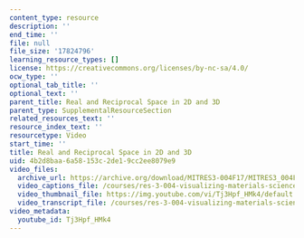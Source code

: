 ```yaml
---
content_type: resource
description: ''
end_time: ''
file: null
file_size: '17824796'
learning_resource_types: []
license: https://creativecommons.org/licenses/by-nc-sa/4.0/
ocw_type: ''
optional_tab_title: ''
optional_text: ''
parent_title: Real and Reciprocal Space in 2D and 3D
parent_type: SupplementalResourceSection
related_resources_text: ''
resource_index_text: ''
resourcetype: Video
start_time: ''
title: Real and Reciprocal Space in 2D and 3D
uid: 4b2d8baa-6a58-153c-2de1-9cc2ee8079e9
video_files:
  archive_url: https://archive.org/download/MITRES3-004F17/MITRES3_004F17_2017_anon3_300k.mp4
  video_captions_file: /courses/res-3-004-visualizing-materials-science-fall-2017/75c19084be99559297b4bc6b9fa4cf4b_Tj3Hpf_HMk4.vtt
  video_thumbnail_file: https://img.youtube.com/vi/Tj3Hpf_HMk4/default.jpg
  video_transcript_file: /courses/res-3-004-visualizing-materials-science-fall-2017/fb86afe2436ac64e598dc87ac789ec32_Tj3Hpf_HMk4.pdf
video_metadata:
  youtube_id: Tj3Hpf_HMk4
---
```

